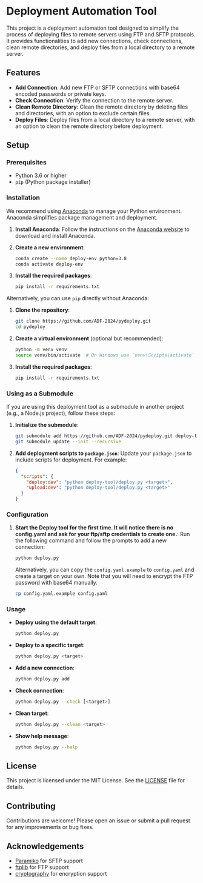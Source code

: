 # Deployment Automation Tool

This project is a deployment automation tool designed to simplify the process of deploying files to remote servers using FTP and SFTP protocols. It provides functionalities to add new connections, check connections, clean remote directories, and deploy files from a local directory to a remote server.

## Features

- **Add Connection**: Add new FTP or SFTP connections with base64 encoded passwords or private keys.
- **Check Connection**: Verify the connection to the remote server.
- **Clean Remote Directory**: Clean the remote directory by deleting files and directories, with an option to exclude certain files.
- **Deploy Files**: Deploy files from a local directory to a remote server, with an option to clean the remote directory before deployment.

## Setup

### Prerequisites

- Python 3.6 or higher
- `pip` (Python package installer)

### Installation

We recommend using [Anaconda](https://www.anaconda.com/products/distribution) to manage your Python environment. Anaconda simplifies package management and deployment.

1. **Install Anaconda**:
    Follow the instructions on the [Anaconda website](https://docs.anaconda.com/anaconda/install/) to download and install Anaconda.

2. **Create a new environment**:
    ```sh
    conda create --name deploy-env python=3.8
    conda activate deploy-env
    ```

3. **Install the required packages**:
    ```sh
    pip install -r requirements.txt
    ```

Alternatively, you can use `pip` directly without Anaconda:

1. **Clone the repository**:
    ```sh
    git clone https://github.com/ADF-2024/pydeploy.git
    cd pydeploy
    ```

2. **Create a virtual environment** (optional but recommended):
    ```sh
    python -m venv venv
    source venv/bin/activate  # On Windows use `venv\Scripts\activate`
    ```

3. **Install the required packages**:
    ```sh
    pip install -r requirements.txt
    ```

### Using as a Submodule

If you are using this deployment tool as a submodule in another project (e.g., a Node.js project), follow these steps:

1. **Initialize the submodule**:
    ```sh
    git submodule add https://github.com/ADF-2024/pydeploy.git deploy-tool
    git submodule update --init --recursive
    ```

2. **Add deployment scripts to `package.json`**:
    Update your `package.json` to include scripts for deployment. For example:
    ```json
    {
      "scripts": {
        "deploy:dev": "python deploy-tool/deploy.py <target>",
        "upload:dev": "python deploy-tool/deploy.py <target>"
      }
    }
    ```

### Configuration

1. **Start the Deploy tool for the first time. It will notice there is no config.yaml and ask
    for your ftp/sftp credentials to create one.**:
    Run the following command and follow the prompts to add a new connection:
    ```sh
    python deploy.py
    ```

    Alternatively, you can copy the `config.yaml.example` to `config.yaml` and create a target on your own. 
    Note that you will need to encrypt the FTP password with base64 manually.
    ```sh
    cp config.yaml.example config.yaml
    ```

### Usage

- **Deploy using the default target**:
    ```sh
    python deploy.py
    ```

- **Deploy to a specific target**:
    ```sh
    python deploy.py <target>
    ```

- **Add a new connection**:
    ```sh
    python deploy.py add
    ```

- **Check connection**:
    ```sh
    python deploy.py --check [<target>]
    ```

- **Clean target**:
    ```sh
    python deploy.py --clean <target>
    ```

- **Show help message**:
    ```sh
    python deploy.py --help
    ```

## License

This project is licensed under the MIT License. See the [LICENSE](LICENSE) file for details.

## Contributing

Contributions are welcome! Please open an issue or submit a pull request for any improvements or bug fixes.

## Acknowledgements

- [Paramiko](https://www.paramiko.org/) for SFTP support
- [ftplib](https://docs.python.org/3/library/ftplib.html) for FTP support
- [cryptography](https://cryptography.io/) for encryption support
